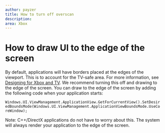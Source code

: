 ```yaml
---
author: payzer
title: How to turn off overscan
description: 
area: Xbox
---
```


# How to draw UI to the edge of the screen   
By default, applications will have borders placed at the edges of the viewport. This is to account for the TV-safe area. For more information, see [Designing for Xbox and TV](http://go.microsoft.com/fwlink/?LinkID=760736#tv-safe-area).  We recommend turning this off and drawing to the edge of the screen. You can draw to the edge of the screen by adding the following code when your application starts:
   
`Windows.UI.ViewManagement.ApplicationView.GetForCurrentView().SetDesiredBoundsMode(Windows.UI.ViewManagement.ApplicationViewBoundsMode.UseCoreWindow);`
   
Note: C++/DirectX applications do not have to worry about this. The system will always render your application to the edge of the screen.


<!--HONumber=Jun16_HO2-->


